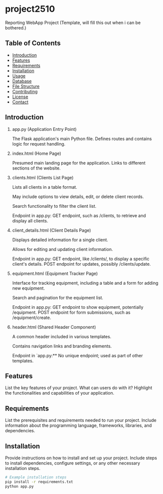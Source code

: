 # project2510
Reporting WebApp Project (Template, will fill this out when i can be bothered.)

## Table of Contents

- [Introduction](#introduction)
- [Features](#features)
- [Requirements](#requirements)
- [Installation](#installation)
- [Usage](#usage)
- [Database](#database)
- [File Structure](#file-structure)
- [Contributing](#contributing)
- [License](#license)
- [Contact](#contact)

## Introduction

1. app.py (Application Entry Point)

    The Flask application's main Python file.
    Defines routes and contains logic for request handling.

2. index.html (Home Page)

    Presumed main landing page for the application.
    Links to different sections of the website.

3. clients.html (Clients List Page)

    Lists all clients in a table format.

    May include options to view details, edit, or delete client records.

    Search functionality to filter the client list.

    Endpoint in app.py:
        GET endpoint, such as /clients, to retrieve and display all clients.

4. client_details.html (Client Details Page)

    Displays detailed information for a single client.

    Allows for editing and updating client information.

    Endpoint in app.py:
        GET endpoint, like /clients/<id>, to display a specific client's details.
        POST endpoint for updates, possibly /clients/update.

5. equipment.html (Equipment Tracker Page)

    Interface for tracking equipment, including a table and a form for adding new equipment.

    Search and pagination for the equipment list.

    Endpoint in app.py:
        GET endpoint to show equipment, potentially /equipment.
        POST endpoint for form submissions, such as /equipment/create.

6. header.html (Shared Header Component)

    A common header included in various templates.

    Contains navigation links and branding elements.

    Endpoint in `app.py:**
        No unique endpoint; used as part of other templates.

## Features

List the key features of your project. What can users do with it? Highlight the functionalities and capabilities of your application.

## Requirements

List the prerequisites and requirements needed to run your project. Include information about the programming language, frameworks, libraries, and dependencies.

## Installation

Provide instructions on how to install and set up your project. Include steps to install dependencies, configure settings, or any other necessary installation steps.

```bash
# Example installation steps
pip install -r requirements.txt
python app.py
